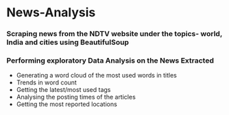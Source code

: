 # News-Analysis
### Scraping news from the NDTV website under the topics- world, India and cities using BeautifulSoup 
### Performing exploratory Data Analysis on the News Extracted
- Generating a word cloud of the most used words in titles
- Trends in word count
- Getting the latest/most used tags
- Analysing the posting times of the articles
- Getting the most reported locations
